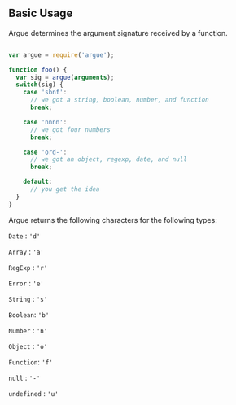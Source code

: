 ## Basic Usage

Argue determines the argument signature received by a function.

```javascript

var argue = require('argue');

function foo() {
  var sig = argue(arguments);
  switch(sig) {
    case 'sbnf':
      // we got a string, boolean, number, and function
      break;

    case 'nnnn':
      // we got four numbers
      break;

    case 'ord-':
      // we got an object, regexp, date, and null
      break;

    default:
      // you get the idea
  }
}

```

Argue returns the following characters for the following types:

`Date`   : `'d'`

`Array`  : `'a'`

`RegExp` : `'r'`

`Error`  : `'e'`

`String` : `'s'`

`Boolean`: `'b'`

`Number` : `'n'`

`Object` : `'o'`

`Function`: `'f'`

`null`   : `'-'`

`undefined` : `'u'`

